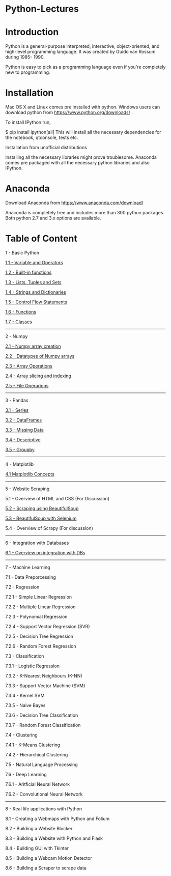# Python-Lectures

# Introduction

Python is a general-purpose interpreted, interactive, object-oriented, and high-level programming language. It was created by Guido van Rossum during 1985- 1990. 

Python is easy to pick as a programming language even if you're completely new to programming.

# Installation

Mac OS X and Linux comes pre installed with python. Windows users can download python from https://www.python.org/downloads/ .

To install IPython run,

$ pip install ipython[all]
This will install all the necessary dependencies for the notebook, qtconsole, tests etc.

Installation from unofficial distributions

Installing all the necessary libraries might prove troublesome. Anaconda comes pre packaged with all the necessary python libraries and also IPython.

# Anaconda

Download Anaconda from https://www.anaconda.com/download/

Anaconda is completely free and includes more than 300 python packages. Both python 2.7 and 3.x options are available.

# Table of Content

1 - Basic Python

  [1.1 - Variable and Operators](https://github.com/kishi001/Python-Lectures/blob/master/Basic%20Python/1-variables-and-Operators-finished.ipynb) 
  
  [1.2 - Built-in functions](https://github.com/kishi001/Python-Lectures/blob/master/Basic%20Python/2-Built-in-functions-finished.ipynb)
  
  [1.3 - Lists, Tuples and Sets](https://github.com/kishi001/Python-Lectures/blob/master/Basic%20Python/3-Lists-Tuples-and-Sets-finished.ipynb)

  [1.4 - Strings and Dictionaries](https://github.com/kishi001/Python-Lectures/blob/master/Basic%20Python/4-Strings-and-Dictionaries-finished.ipynb)

  [1.5 - Control Flow Statements](https://github.com/kishi001/Python-Lectures/blob/master/Basic%20Python/5-Control-Flow-Statements-finished.ipynb)

  [1.6 - Functions](https://github.com/kishi001/Python-Lectures/blob/master/Basic%20Python/6-Functions-finished.ipynb)

  [1.7 - Classes](https://github.com/kishi001/Python-Lectures/blob/master/Basic%20Python/7-Classes-finished.ipynb)

----------------------------------------------------------------

2 - Numpy
  
  [2.1 - Numpy array creation](https://github.com/kishi001/Python-Lectures/blob/master/Numpy/1-Numpy-array-creation-finished.ipynb)
  
  [2.2 - Datatypes of Numpy arrays](https://github.com/kishi001/Python-Lectures/blob/master/Numpy/2-Datatypes-of-Numpy-arrays-finished.ipynb)
  
  [2.3 - Array Operations](https://github.com/kishi001/Python-Lectures/blob/master/Numpy/3-Array-Operations-finished.ipynb)
  
  [2.4 - Array slicing and indexing](https://github.com/kishi001/Python-Lectures/blob/master/Numpy/4-Arrays-slicing-and-indexing-finished.ipynb)
  
  [2.5 - File Operarions](https://github.com/kishi001/Python-Lectures/blob/master/Numpy/5-File-Operations-finished.ipynb)
  
---------------------------------------------------------------- 
  
 3 - Pandas
 
  [3.1 - Series](https://github.com/kishi001/Python-Lectures/blob/master/Pandas/1-Series-finished.ipynb)
  
  [3.2 - DataFrames](https://github.com/kishi001/Python-Lectures/blob/master/Pandas/2-DataFrames-finished.ipynb)
  
  [3.3 - Missing Data](https://github.com/kishi001/Python-Lectures/blob/master/Pandas/3-Missing-Data-finished.ipynb)
  
  [3.4 - Descriptive](https://github.com/kishi001/Python-Lectures/blob/master/Pandas/4-Descriptive-finished.ipynb)
  
  [3.5 - Groupby](https://github.com/kishi001/Python-Lectures/blob/master/Pandas/5-Groupby-finished.ipynb)
  
---------------------------------------------------------------- 

 4 - Matplotlib
  
  [4.1 Matplotlib Concepts](https://github.com/kishi001/Python-Lectures/blob/master/Matplotlib/1-Matplotlib-Concepts.ipynb)  
 
----------------------------------------------------------------
 
 5 - Website Scraping
 
  5.1 - Overview of HTML and CSS (For Discussion)
  
  [5.2 - Scraping using BeautifulSoup](https://github.com/kishi001/Python-Lectures/blob/master/Website%20Scraping/2-Scraping-using-BeautifulSoup.ipynb)
  
  [5.3 - BeautifulSoup with Selenium](https://github.com/kishi001/scrape-twitter)
  
  5.4 - Overview of Scrapy (For discussion)
 
 ----------------------------------------------------------------
 
 6 - Integration with Databases
  
  [6.1 - Overview on integration with DBs](https://github.com/kishi001/Python-Lectures/blob/master/Integration%20with%20Databases/Overview-on-integration-with-DBs.ipynb)
  
 ---------------------------------------------------------
 
 7 - Machine Learning
 
 7.1 - Data Preporcessing
 
 7.2 - Regression
 
 7.2.1 - Simple Linear Regression
 
 7.2.2 - Multiple Linear Regression
 
 7.2.3 - Polynomial Regression
 
 7.2.4 - Support Vector Regression (SVR)
 
 7.2.5 - Decision Tree Regression
 
 7.2.6 - Random Forest Regression
 
 7.3 - Classification
 
 7.3.1 - Logistic Regression
 
 7.3.2 - K-Nearest Neighbours (K-NN)
 
 7.3.3 - Support Vector Machine (SVM)
 
 7.3.4 - Kernel SVM
 
 7.3.5 - Naive Bayes
 
 7.3.6 - Decision Tree Classification
 
 7.3.7 - Random Forest Classification
 
 7.4 - Clustering
 
 7.4.1 - K-Means Clustering
 
 7.4.2 - Hierarchical Clustering
 
 7.5 - Natural Language Processing
 
 7.6 - Deep Learning
 
 7.6.1 - Aritficial Neural Network
 
 7.6.2 - Convolutional Neural Network
 
 -------------------------------------------------------
 8 - Real life applications with Python
 
 8.1 - Creating a Webmaps with Python and Folium
 
 8.2 - Building a Website Blocker
 
 8.3 - Building a Website with Python and Flask
 
 8.4 - Building GUI with Tkinter
 
 8.5 - Building a Webcam Motion Detector
 
 8.6 - Building a Scraper to scrape data
